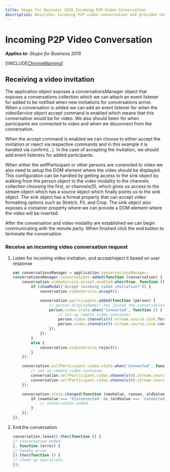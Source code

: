 ```yaml
---
title: Skype for Business 2015 Incoming P2P Video Conversation
description: Describes incoming P2P video conversation and provides code examples for use with the Skype for Business 2015 Web SDK.
---
```

# Incoming P2P Video Conversation


 _**Applies to:** Skype for Business 2015_

[!INCLUDE[ChromeWarning](includes/P2PChromeWarning.md)]

## Receiving a video invitation

The application object exposes a conversationsManager object that exposes a conversations collection which we can attach an event listener for added to be notified when new invitations for conversations arrive.  When a conversation is added we can add an event listener for when the videoService object accept command is enabled which means that this conversation would be for video.  We also should listen for when participants are connected to video and when we disconnect from the conversation.
    
When the accept command is enabled we can choose to either accept the invitation or reject via respective commands and in this example it is handled via confirm(...).  In the case of accepting the invitation, we should add event listeners for added participants.

When either the selfParticipant or other persons are conencted to video we also need to setup the DOM element where the video should be displayed.  This configuration can be handled by getting access to the sink object by walking from the person object to the video modality to the channels collection choosing the first, or channels(0), which gives us access to the stream object which has a source object which finally points us to the sink object.  The sink object has a format property that can accept video formatting options such as Stretch, Fit, and Crop.  The sink object also exposes a container property where we can provide a DOM element where the video will be inserted.

After the conversation and video modality are established we can begin communicating with the remote party.  When finished click the end button to terminate the conversation.

### Receive an incoming video conversation request

1. Listen for incoming video invitation, and accept/reject it based on user response 

    ```js
    var conversationsManager = application.conversationsManager;
    conversationsManager.conversations.added(function (conversation) {
        conversation.videoService.accept.enabled.when(true, function () {
            if (showModal('Accept incoming video invitation?')) {
                conversation.videoService.accept();

                conversation.participants.added(function (person) {
                    // person.displayName() has joined the conversation
                    person.video.state.when('Connected', function () {
                        // set up remote video container
                        person.video.channels(0).stream.source.sink.format('Stretch');
                        person.video.channels(0).stream.source.sink.container(/* DOM node */);
                    });
                });
            }
            else {
                conversation.videoService.reject();
            }
        });

        conversation.selfParticipant.video.state.when('Connected', function () {
            // set up remote video container
            conversation.selfParticipant.video.channels(0).stream.source.sink.format('Stretch');
            conversation.selfParticipant.video.channels(0).stream.source.sink.container(/* DOM node */);
        });

        conversation.state.changed(function (newValue, reason, oldValue) {
            if (newValue === 'Disconnected' && (oldValue === 'Connected' || oldValue === 'Connecting')) {
                // conversation ended
            }
        });
    });
    ```

2. End the conversation

    ```js
    conversation.leave().then(function () {
    // conversation ended
    }, function (error) {
    // handle error
    }).then(function () {
    // clean up operations
    });
    ```
